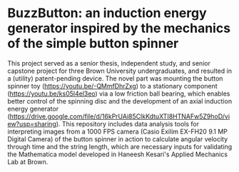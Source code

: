 # BuzzButton: an induction energy generator inspired by the mechanics of the simple button spinner
This project served as a senior thesis, independent study, and senior capstone project for three Brown University undergraduates, and resulted in a (utility) patent-pending device. The novel part was mounting the button spinner toy (https://youtu.be/-QMmfDhrZxg) to a stationary component (https://youtu.be/ks05l4el3eo) via a low friction ball bearing, which enables better control of the spinning disc and the development of an axial induction energy generator (https://drive.google.com/file/d/16kPrUAi85ClkKdtuXTI8HTNAFw5Z9hoD/view?usp=sharing). 
This repository includes data analysis tools for interpreting images from a 1000 FPS camera (Casio Exilim EX-FH20 9.1 MP Digital Camera) of the button spinner in action to calculate angular velocity through time and the string length, which are necessary inputs  for validating the Mathematica model developed in Haneesh Kesari's Applied Mechanics Lab at Brown.
